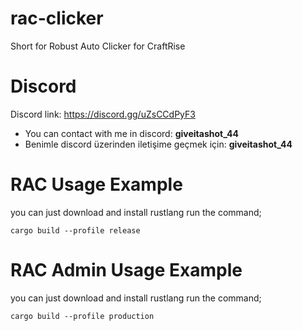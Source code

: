 # rac-clicker
Short for Robust Auto Clicker for CraftRise

# Discord
Discord link: https://discord.gg/uZsCCdPyF3

- You can contact with me in discord: **giveitashot_44**
- Benimle discord üzerinden iletişime geçmek için: **giveitashot_44**

# RAC Usage Example

you can just download and install rustlang run the command;

```
cargo build --profile release
```

# RAC Admin Usage Example

you can just download and install rustlang run the command;

```
cargo build --profile production
```
